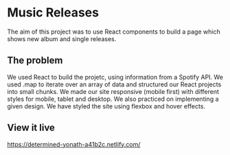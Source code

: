 # Music Releases

The aim of this project was to use React components to build a page which shows new album and single releases.

## The problem

We used React to build the projetc, using information from a Spotify API. We used .map to iterate over an array of data and structured our React projects into small chunks. We made our site responsive (mobile first) with different styles for mobile, tablet and desktop. We also practiced on implementing a given design. We have styled the site using flexbox and hover effects. 


## View it live
https://determined-yonath-a41b2c.netlify.com/ 
